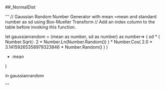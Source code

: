 ##_NormalDist

'''
// Gaussian Random Number Generator with mean =mean and standard number as sd using Box-Mueller Transform
// Add an index column to the table before invoking this function. 

let
  gaussianrandom = (mean as number, sd as number) as number=> 
(
  sd
       * (
           Number.Sqrt(- 2 * Number.Ln(Number.Random())
          )
       *   Number.Cos(    2.0 * 3.14159265358979323846 
       *   Number.Random()
          )
          )
   + mean
  
  )

in 
  gaussianrandom
 
'''
